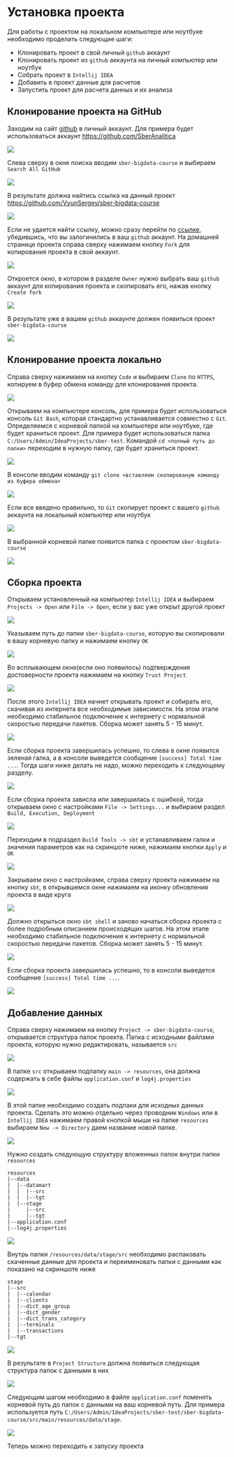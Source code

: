 # Установка проекта

Для работы с проектом на локальном компьютере или ноутбуке необходимо проделать следующие шаги:
* Клонировать проект в свой личный `github` аккаунт
* Клонировать проект из `github` аккаунта на личный компьютер или ноутбук
* Собрать проект в `Intellij IDEA`
* Добавить в проект данные для расчетов
* Запустить проект для расчета данных и их анализа

## Клонирование проекта на GitHub

Заходим на сайт [github](https://github.com) в личный аккаунт. Для примера будет использоваться аккаунт https://github.com/SberAnalitica

![](images/inst/home_page.png)

Слева сверху в окне поиска вводим `sber-bigdata-course` и выбираем `Search All GitHub`

![](images/inst/search.png)

В результате должна найтись ссылка на данный проект https://github.com/VyunSergey/sber-bigdata-course

![](images/inst/search_result.png)

Если не удается найти ссылку, можно сразу перейти по [ссылке](https://github.com/VyunSergey/sber-bigdata-course), убедившись, что вы залогинились в ваш `github` аккаунт.
На домашней странице проекта справа сверху нажимаем кнопку `Fork` для копирования проекта в свой аккаунт.

![](images/inst/fork_button.png)

Откроется окно, в котором в разделе `Owner` нужно выбрать ваш `github` аккаунт для копирования проекта и скопировать его, нажав кнопку `Create fork`

![](images/inst/fork.png)

В результате уже в вашем `github` аккаунте должен появиться проект `sber-bigdata-course`

![](images/inst/fork_in_home.png)

## Клонирование проекта локально

Справа сверху нажимаем на кнопку `Code` и выбираем `Clone` по `HTTPS`, копируем в буфер обмена команду для клонирования проекта.

![](images/inst/clone_button.png)

Открываем на компьютере консоль, для примера будет использоваться консоль `Git Bash`, которая стандартно устанавливается совместно с `Git`. 
Определяемся с корневой папкой на компьютере или ноутбуке, где будет храниться проект. 
Для примера будет использоваться папка `C:/Users/Admin/IdeaProjects/sber-test`. 
Командой `cd <полный путь до папки>` переходим в нужную папку, где будет храниться проект.

![](images/inst/git_bash_cd.png)

В консоли вводим команду `git clone <вставляем скопированую команду из буфера обмена>`

![](images/inst/git_bash_clone.png)

Если все введено правильно, то `Git` скопирует проект с вашего `github` аккаунта на локальный компьютер или ноутбук

![](images/inst/clone_result.png)

В выбранной корневой папке появится папка с проектом `sber-bigdata-course`

![](images/inst/project_dir.png)

## Сборка проекта

Открываем установленный на компьютер `Intellij IDEA` и выбираем `Projects -> Open` или `File -> Open`, если у вас уже открыт другой проект

![](images/inst/IDEA_open_project.png)

Указываем путь до папки `sber-bigdata-course`, которую вы скопировали в вашу корневую папку и нажимаем кнопку `OK`

![](images/inst/IDEA_open_project_path.png)

Во всплывающем окне(если оно появилось) подтверждения достоверности проекта нажимаем на кнопку `Trust Project`

![](images/inst/IDEA_trust.png)

После этого `Intellij IDEA` начнет открывать проект и собирать его, скачивая из интернета все необходимые зависимости. 
На этом этапе необходимо стабильное подключение к интернету с нормальной скоростью передачи пакетов. Сборка может занять 5 - 15 минут.

![](images/inst/IDEA_loading.png)

Если сборка проекта завершилась успешно, то слева в окне появится зеленая галка, а в консоли выведется сообщение `[success] Total time ...`. Тогда шаги ниже делать не надо, можно переходить к следующему разделу.

![](images/inst/IDEA_build_success.png)

Если сборка проекта зависла или завершилась с ошибкой, тогда открываем окно с настройками `File -> Settings...` и выбираем раздел `Build, Execution, Deployment`

![](images/inst/IDEA_Settings.png)

Переходим в подраздел `Build Tools -> sbt` и устанавливаем галки и значения параметров как на скриншоте ниже, нажимаем кнопки `Apply` и `OK`

![](images/inst/IDEA_Settings_sbt.png)

Закрываем окно с настройками, справа сверху проекта нажимаем на кнопку `sbt`, в открывшемся окне нажимаем на иконку обновления проекта в виде круга

![](images/inst/IDEA_sbt_reload.png)

Должно открыться окно `sbt shell` и заново начаться сборка проекта с более подробным описанием происходящих шагов.
На этом этапе необходимо стабильное подключение к интернету с нормальной скоростью передачи пакетов. Сборка может занять 5 - 15 минут.

![](images/inst/IDEA_sbt_reload_works.png)

Если сборка проекта завершилась успешно, то в консоли выведется сообщение `[success] Total time ...`.

![](images/inst/IDEA_reload_success.png)

## Добавление данных

Справа сверху нажимаем на кнопку `Project -> sber-bigdata-course`, открывается структура папок проекта. Папка с исходными файлами проекта, которую нужно редактировать, называется `src`

![](images/inst/IDEA_project_structure.png)

В папке `src` открываем подпапку `main -> resources`, она должна содержать в себе файлы `application.conf` и `log4j.properties`

![](images/inst/IDEA_resources.png)

В этой папке необходимо создать подпаки для исходных данных проекта. 
Сделать это можно отдельно через проводник `Windows` или в `Intellij IDEA` нажимаем правой кнопкой мыши на папке `resources` выбираем `New -> Directory` даем название новой папке. 

![](images/inst/IDEA_create_directory.png)

Нужно создать следующую структуру вложенных папок внутри папки `resources`

```sourcegraph
resources
|--data
|  |--datamart
|  |  |--src
|  |  |--tgt
|  |--stage
|     |--src
|     |--tgt
|--application.conf
|--log4j.properties
```

![](images/inst/IDEA_all_directories.png)

Внутрь папки `/resources/data/stage/src` необходимо распаковать скаченные данные для проекта и переименовать папки с данными как показано на скриншоте ниже

```sourcegraph
stage
|--src
|  |--calendar
|  |--clients
|  |--dict_age_group
|  |--dict_gender
|  |--dict_trans_category
|  |--terminals
|  |--transactions
|--tgt
```

![](images/inst/IDEA_input_data.png)

В результате в `Project Structure` должна появиться следующая структура папок с данными в них

![](images/inst/IDEA_all_input_data.png)

Следующим шагом необходимо в файле `application.conf` поменять корневой путь до папок с данными на ваш корневой путь. 
Для примера используется путь `C:/Users/Admin/IdeaProjects/sber-test/sber-bigdata-course/src/main/resources/data/stage`.

![](images/inst/IDEA_conf_file.png)

Теперь можно переходить к запуску проекта
